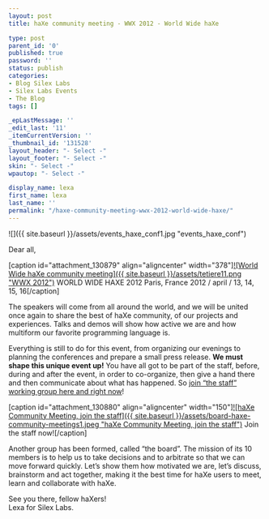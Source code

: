 ```yaml
---
layout: post
title: haXe community meeting - WWX 2012 - World Wide haXe

type: post
parent_id: '0'
published: true
password: ''
status: publish
categories:
- Blog Silex Labs
- Silex Labs Events
- The Blog
tags: []

_epLastMessage: ''
_edit_last: '11'
_itemCurrentVersion: ''
_thumbnail_id: '131528'
layout_header: "- Select -"
layout_footer: "- Select -"
skin: "- Select -"
wpautop: "- Select -"

display_name: lexa
first_name: lexa
last_name: ''
permalink: "/haxe-community-meeting-wwx-2012-world-wide-haxe/"
---
```


![]({{ site.baseurl }}/assets/events_haxe_conf1.jpg "events_haxe_conf")

Dear all,



[caption id="attachment_130879" align="aligncenter" width="378"][![World Wide haXe community meeting]({{ site.baseurl }}/assets/tetiere11.png "WWX 2012")](http://wwx.haxe.org/) WORLD WIDE HAXE 2012 Paris, France 2012 / april / 13, 14, 15, 16[/caption]

The speakers will come from all around the world, and we will be united once again to share the best of haXe community, of our projects and experiences. Talks and demos will show how active we are and how multiform our favorite programming language is.

Everything is still to do for this event, from organizing our evenings to planning the conferences and prepare a small press release. **We must shape this unique event up!** You have all got to be part of the staff, before, during and after the event, in order to co-organize, then give a hand there and then communicate about what has happened. So [join “the staff” working group here and right now](https://www.silexlabs.org/groups/labs/haxe-community-meetings/2012-staff-haxe-community-meetings/)!

[caption id="attachment_130880" align="aligncenter" width="150"][![haXe Community Meeting, join the staff]({{ site.baseurl }}/assets/board-haxe-community-meetings1.jpeg "haXe Community Meeting, join the staff")](https://www.silexlabs.org/groups/labs/haxe-community-meetings/2012-staff-haxe-community-meetings/) Join the staff now![/caption]

Another group has been formed, called “the board”. The mission of its 10 members is to help us to take decisions and to arbitrate so that we can move forward quickly. Let’s show them how motivated we are, let’s discuss, brainstorm and act together, making it the best time for haXe users to meet, learn and collaborate with haXe.

See you there, fellow haXers!  
Lexa for Silex Labs.